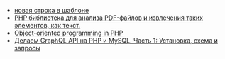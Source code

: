 * [новая строка в шаблоне](/articles/%D0%BD%D0%BE%D0%B2%D0%B0%D1%8F%20%D1%81%D1%82%D1%80%D0%BE%D0%BA%D0%B0%20%D0%B2%20%D1%88%D0%B0%D0%B1%D0%BB%D0%BE%D0%BD%D0%B5.md)
* [PHP библиотека для анализа PDF-файлов и извлечения таких элементов, как текст.](/articles/PHP%20%D0%B1%D0%B8%D0%B1%D0%BB%D0%B8%D0%BE%D1%82%D0%B5%D0%BA%D0%B0%20%D0%B4%D0%BB%D1%8F%20%D0%B0%D0%BD%D0%B0%D0%BB%D0%B8%D0%B7%D0%B0%20PDF-%D1%84%D0%B0%D0%B9%D0%BB%D0%BE%D0%B2%20%D0%B8%20%D0%B8%D0%B7%D0%B2%D0%BB%D0%B5%D1%87%D0%B5%D0%BD%D0%B8%D1%8F%20%D1%82%D0%B0%D0%BA%D0%B8%D1%85%20%D1%8D%D0%BB%D0%B5%D0%BC%D0%B5%D0%BD%D1%82%D0%BE%D0%B2%2C%20%D0%BA%D0%B0%D0%BA%20%D1%82%D0%B5%D0%BA%D1%81%D1%82..md)
* [Object-oriented programming in PHP](/articles/Object-oriented%20programming%20in%20PHP.md)
* [Делаем GraphQL API на PHP и MySQL. Часть 1: Установка, схема и запросы](/articles/%D0%94%D0%B5%D0%BB%D0%B0%D0%B5%D0%BC%20GraphQL%20API%20%D0%BD%D0%B0%20PHP%20%D0%B8%20MySQL.%20%D0%A7%D0%B0%D1%81%D1%82%D1%8C%201%253A%20%D0%A3%D1%81%D1%82%D0%B0%D0%BD%D0%BE%D0%B2%D0%BA%D0%B0%2C%20%D1%81%D1%85%D0%B5%D0%BC%D0%B0%20%D0%B8%20%D0%B7%D0%B0%D0%BF%D1%80%D0%BE%D1%81%D1%8B.md)
